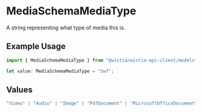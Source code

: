 # MediaSchemaMediaType

A string representing what type of media this is.

## Example Usage

```typescript
import { MediaSchemaMediaType } from "@wistia/wistia-api-client/models";

let value: MediaSchemaMediaType = "Swf";
```

## Values

```typescript
"Video" | "Audio" | "Image" | "PdfDocument" | "MicrosoftOfficeDocument" | "Swf" | "UnknownType"
```